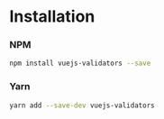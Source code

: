 # Installation

### NPM

```bash
npm install vuejs-validators --save
```

### Yarn

```bash
yarn add --save-dev vuejs-validators
```
